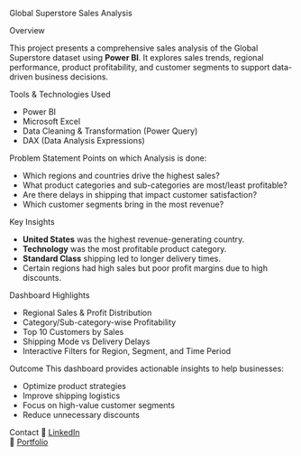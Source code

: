 Global Superstore Sales Analysis

Overview

This project presents a comprehensive sales analysis of the Global Superstore dataset using **Power BI**. It explores sales trends, regional performance, product profitability, and customer segments to support data-driven business decisions.

Tools & Technologies Used
- Power BI
- Microsoft Excel
- Data Cleaning & Transformation (Power Query)
- DAX (Data Analysis Expressions)

Problem Statement
Points on which Analysis is done:
- Which regions and countries drive the highest sales?
- What product categories and sub-categories are most/least profitable?
- Are there delays in shipping that impact customer satisfaction?
- Which customer segments bring in the most revenue?

Key Insights
- **United States** was the highest revenue-generating country.
- **Technology** was the most profitable product category.
- **Standard Class** shipping led to longer delivery times.
- Certain regions had high sales but poor profit margins due to high discounts.

Dashboard Highlights
- Regional Sales & Profit Distribution
- Category/Sub-category-wise Profitability
- Top 10 Customers by Sales
- Shipping Mode vs Delivery Delays
- Interactive Filters for Region, Segment, and Time Period
  
Outcome
This dashboard provides actionable insights to help businesses:
- Optimize product strategies
- Improve shipping logistics
- Focus on high-value customer segments
- Reduce unnecessary discounts

Contact
🔗 [LinkedIn](https://www.linkedin.com/in/gauravgangil)  
📁 [Portfolio](https://www.canva.com/design/DAGjwCXyWJs/uZ3GeN-mJFm1MlSz78DyOg/view)
